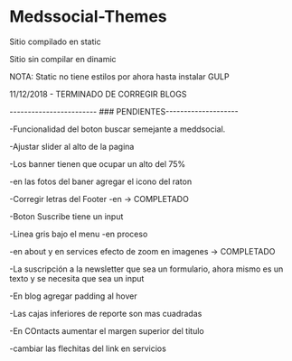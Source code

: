 # Medssocial-Themes

Sitio compilado en static

Sitio sin compilar en dinamic

NOTA:
Static no tiene estilos por ahora hasta instalar GULP

11/12/2018 - TERMINADO DE CORREGIR BLOGS

------------------------ ###  PENDIENTES--------------------

-Funcionalidad del boton buscar semejante a meddsocial.

-Ajustar slider al alto de la pagina

-Los banner tienen que ocupar un alto del 75%

-en las fotos del baner agregar el icono del raton

-Corregir letras del Footer -en -> COMPLETADO

-Boton Suscribe tiene un input

-Linea gris bajo el menu -en proceso

-en about y en services efecto de zoom en imagenes -> COMPLETADO

-La suscripción a la newsletter que sea un formulario, ahora mismo es un texto y se necesita que sea un input

-En blog agregar padding al hover 

-Las cajas inferiores de reporte son mas cuadradas

-En COntacts aumentar el margen superior del titulo

-cambiar las flechitas del link en servicios